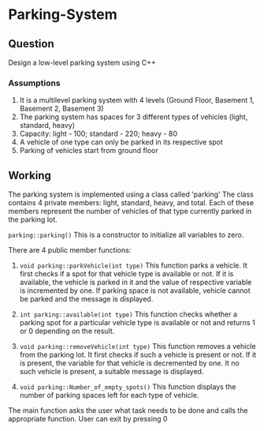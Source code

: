 # Parking-System
## Question
Design a low-level parking system using C++
### Assumptions
1. It is a multilevel parking system with 4 levels (Ground Floor, Basement 1, Basement 2, Basement 3)
2. The parking system has spaces for 3 different types of vehicles (light, standard, heavy)
3. Capacity: light - 100; standard - 220; heavy - 80
4. A vehicle of one type can only be parked in its respective spot
5. Parking of vehicles start from ground floor

## Working
The parking system is implemented using a class called 'parking'
The class contains 4 private members: light, standard, heavy, and total.
Each of these members represent the number of vehicles of that type currently parked in the parking lot.

`parking::parking()`
This is a constructor to initialize all variables to zero.

There are 4 public member functions:
1. `void parking::parkVehicle(int type)`
This function parks a vehicle. It first checks if a spot for that vehicle type is available or not. If it is available, the vehicle is parked in it and the value of respective variable is incremented by one.
If parking space is not available, vehicle cannot be parked and the message is displayed.

2. `int parking::available(int type)`
This function checks whether a parking spot for a particular vehicle type is available or not and returns 1 or 0 depending on the result.

3. `void parking::removeVehicle(int type)`
This function removes a vehicle from the parking lot. It first checks if such a vehicle is present or not. If it is present, the variable for that vehicle is decremented by one. It no such vehicle is present, a suitable message is displayed.

4. `void parking::Number_of_empty_spots()`
This function displays the number of parking spaces left for each type of vehicle.

The main function asks the user what task needs to be done and calls the appropriate function. User can exit by pressing 0
